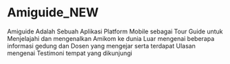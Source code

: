 # Amiguide_NEW

Amiguide Adalah Sebuah Aplikasi Platform Mobile sebagai Tour Guide untuk Menjelajahi dan mengenalkan Amikom ke dunia Luar mengenai beberapa informasi gedung dan Dosen yang mengejar serta terdapat Ulasan mengenai Testimoni tempat yang dikunjungi 
